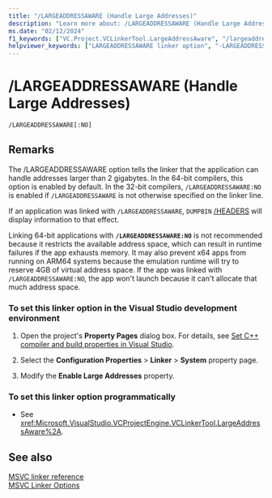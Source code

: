 ```yaml
---
title: "/LARGEADDRESSAWARE (Handle Large Addresses)"
description: "Learn more about: /LARGEADDRESSAWARE (Handle Large Addresses)"
ms.date: "02/12/2024"
f1_keywords: ["VC.Project.VCLinkerTool.LargeAddressAware", "/largeaddressaware"]
helpviewer_keywords: ["LARGEADDRESSAWARE linker option", "-LARGEADDRESSAWARE linker option", "/LARGEADDRESSAWARE linker option"]
---
```

# /LARGEADDRESSAWARE (Handle Large Addresses)

```
/LARGEADDRESSAWARE[:NO]
```

## Remarks

The /LARGEADDRESSAWARE option tells the linker that the application can handle addresses larger than 2 gigabytes. In the 64-bit compilers, this option is enabled by default. In the 32-bit compilers, `/LARGEADDRESSAWARE:NO` is enabled if `/LARGEADDRESSAWARE` is not otherwise specified on the linker line.

If an application was linked with `/LARGEADDRESSAWARE`, `DUMPBIN` [/HEADERS](headers.md) will display information to that effect.

Linking 64-bit applications with **`/LARGEADDRESSAWARE:NO`** is not recommended because it restricts the available address space, which can result in runtime failures if the app exhausts memory. It may also prevent x64 apps from running on ARM64 systems because the emulation runtime will try to reserve 4GB of virtual address space. If the app was linked with `/LARGEADDRESSAWARE:NO`, the app won't launch because it can't allocate that much address space.

### To set this linker option in the Visual Studio development environment

1. Open the project's **Property Pages** dialog box. For details, see [Set C++ compiler and build properties in Visual Studio](../working-with-project-properties.md).

1. Select the **Configuration Properties** > **Linker** > **System** property page.

1. Modify the **Enable Large Addresses** property.

### To set this linker option programmatically

- See <xref:Microsoft.VisualStudio.VCProjectEngine.VCLinkerTool.LargeAddressAware%2A>.

## See also

[MSVC linker reference](linking.md)\
[MSVC Linker Options](linker-options.md)
